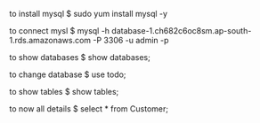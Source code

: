 to install mysql
$ sudo yum install mysql -y

to connect mysl
$ mysql -h database-1.ch682c6oc8sm.ap-south-1.rds.amazonaws.com -P 3306 -u admin -p

to show databases
$ show databases;

to change database
$ use todo;

to show tables
$ show tables;

to now all details
$ select * from Customer;
